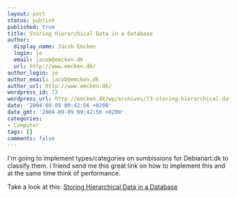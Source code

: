```yaml
---
layout: post
status: publish
published: true
title: Storing Hierarchical Data in a Database
author:
  display_name: Jacob Emcken
  login: je
  email: jacob@emcken.dk
  url: http://www.emcken.dk/
author_login: je
author_email: jacob@emcken.dk
author_url: http://www.emcken.dk/
wordpress_id: 73
wordpress_url: http://emcken.dk/wp/archives/73-storing-hierarchical-data-in-a-database.html
date: '2004-09-09 09:42:56 +0200'
date_gmt: '2004-09-09 09:42:56 +0200'
categories:
- Computer
tags: []
comments: false
---
```

I'm going to implement types/categories on sumbissions for Debianart.dk to classify them. I friend send me this great link on how to implement this and at the same time think of performance.

Take a look at this:
<a href="http://www.sitepoint.com/article/hierarchical-data-database/">Storing Hierarchical Data in a Database</a>

